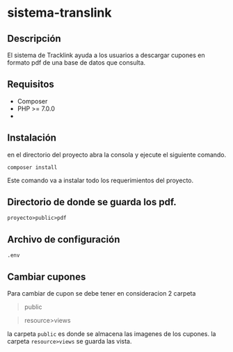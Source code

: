 # sistema-translink
## Descripción
El sistema de Tracklink ayuda a los usuarios a descargar cupones en formato pdf de una base de datos que consulta.

## Requisitos
* Composer
* PHP   >=  7.0.0
*

## Instalación
en el directorio del proyecto abra la consola y ejecute el siguiente comando.
````
composer install
````
Este comando va a instalar todo los requerimientos del proyecto.

## Directorio de donde se guarda los pdf.
````
proyecto>public>pdf
`````
## Archivo de configuración
````
.env
````
## Cambiar cupones
Para cambiar de cupon se debe tener en consideracion 2 carpeta
>public

>resource>views

la carpeta `public` es donde se almacena las imagenes de los cupones.
la carpeta `resource>views` se guarda las vista.
